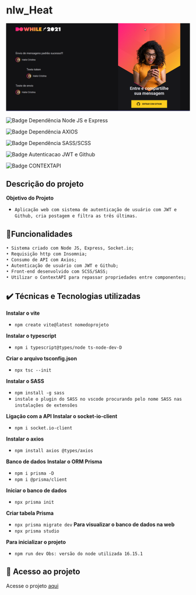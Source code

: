 # nlw_Heat

![DoWhile2021](web/src/assets/nlw_heat.png)

![Badge Dependência Node JS e Express](http://img.shields.io/static/v1?label=DEPENDÊNCIAS&message=EM%20NODEJS_EXPRESS&color=ff69b4&style=flat-square)

![Badge Dependência AXIOS](http://img.shields.io/static/v1?label=DEPENDÊNCIAS&message=EM%20AXIOS&color=LIGHTGREY&style=flat-square)

![Badge Dependência SASS/SCSS](http://img.shields.io/static/v1?label=DEPENDÊNCIAS&message=EM%20SASS&color=yellow&style=flat-square)

![Badge Autenticacao JWT e Github](http://img.shields.io/static/v1?label=DEPENDÊNCIAS&message=EM%20AUTENTICACAO_GITHUB&color=LIGHTGREY&style=flat-square)

![Badge CONTEXTAPI](http://img.shields.io/static/v1?label=DEPENDÊNCIAS&message=EM%20SASS&color=ff69b4&style=flat-square)

## Descrição do projeto
**Objetivo do Projeto**
- ``Aplicação web com sistema de autenticação de usuário com JWT e  Github, cria postagem e filtra as três últimas.``

## 🔨Funcionalidades
    • Sistema criado com Node JS, Express, Socket.io;
    • Requisição http com Insomnia;
    • Consumo de API com Axios;
    • Autenticação de usuário com JWT e Github;
    • Front-end desenvolvido com SCSS/SASS;
    • Utilizar o ContextAPI para repassar propriedades entre componentes;

## ✔️ Técnicas e Tecnologias utilizadas
**Instalar o vite**
- ``npm create vite@latest nomedoprojeto``

**Instalar o typescript**
- ``npm i typescript@types/node ts-node-dev-D``

**Criar o arquivo tsconfig.json**
- ``npx tsc --init``

**Instalar o SASS**
- ``npm install -g sass``
- ``instale o plugin do SASS no vscode procurando pelo nome SASS nas instalações de extensões``

**Ligação com a API**
**Instalar o socket-io-client**
- ``npm i socket.io-client``

**Instalar o axios**
- ``npm install axios @types/axios``
 
**Banco de dados**
 **Instalar o ORM Prisma**
- ``npm i prisma -D``
- ``npm i @prisma/client``
 
**Iniciar o banco de dados**
- ``npx prisma init``
 
**Criar tabela Prisma**
- ``npx prisma migrate dev``
**Para visualizar o banco de dados na web**
- ``npx prisma studio``

**Para inicializar o projeto**
- ``npm run dev Obs: versão do node utilizada 16.15.1``

## 📁 Acesso ao projeto
 
 Acesse o projeto [aqui](https://nlw-heat-blue.vercel.app/)
